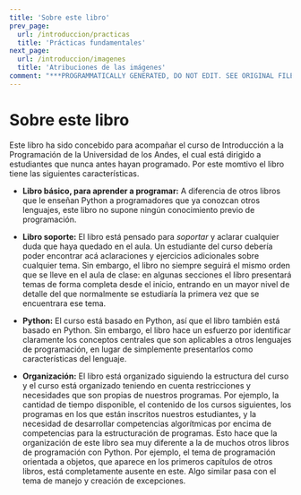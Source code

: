 ```yaml
---
title: 'Sobre este libro'
prev_page:
  url: /introduccion/practicas
  title: 'Prácticas fundamentales'
next_page:
  url: /introduccion/imagenes
  title: 'Atribuciones de las imágenes'
comment: "***PROGRAMMATICALLY GENERATED, DO NOT EDIT. SEE ORIGINAL FILES IN /content***"
---
```

# Sobre este libro

Este libro ha sido concebido para acompañar el curso de Introducción a la Programación de la Universidad de los Andes, el cual está dirigido a estudiantes que nunca antes hayan programado. Por este momtivo el libro tiene las siguientes características.

* **Libro básico, para aprender a programar:** A diferencia de otros libros que le enseñan Python a programadores que ya conozcan otros lenguajes, este libro no supone ningún conocimiento previo de programación.

* **Libro soporte:** El libro está pensado para *soportar* y aclarar cualquier duda que haya quedado en el aula. Un estudiante del curso debería poder encontrar acá aclaraciones y ejercicios adicionales sobre cualquier tema. Sin embargo, el libro no siempre seguirá el mismo orden que se lleve en el aula de clase: en algunas secciones el libro presentará temas de forma completa desde el inicio, entrando en un mayor nivel de detalle del que normalmente se estudiaría la primera vez que se encuentrara ese tema.

* **Python:** El curso está basado en Python, así que el libro también está basado en Python. Sin embargo, el libro hace un esfuerzo por identificar claramente los conceptos centrales que son aplicables a otros lenguajes de programación, en lugar de simplemente presentarlos como características del lenguaje.

* **Organización:** El libro está organizado siguiendo la estructura del curso y el curso está organizado teniendo en cuenta restricciones y necesidades que son propias de nuestros programas. Por ejemplo, la cantidad de tiempo disponible, el contenido de los cursos siguientes, los programas en los que están inscritos nuestros estudiantes, y la necesidad de desarrollar competencias algorítmicas por encima de competencias para la estructuración de programas. Esto hace que la organización de este libro sea muy diferente a la de muchos otros libros de programación con Python. Por ejemplo, el tema de programación orientada a objetos, que aparece en los primeros capítulos de otros libros, está completamente ausente en este. Algo similar pasa con el tema de manejo y creación de excepciones.




